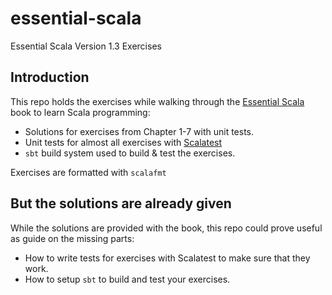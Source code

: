 # essential-scala
Essential Scala Version 1.3 Exercises


## Introduction
This repo holds the exercises while walking through the [Essential Scala](https://underscore.io/books/essential-scala)
book to learn Scala programming:
- Solutions for exercises from Chapter 1-7 with unit tests.
- Unit tests for almost all exercises with [Scalatest](https://www.scalatest.org/)
- `sbt` build system used to build & test the exercises.

Exercises are formatted with `scalafmt`

## But the solutions are already given
While the solutions are provided with the book, this repo could prove useful as guide
on the missing parts:
- How to write tests for exercises with Scalatest to make sure that they work.
- How to setup `sbt` to build and test your exercises.
